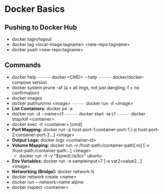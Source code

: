 # Docker Basics

## Pushing to Docker Hub
- docker login/logout
- docker tag \<local-image:tagname> \<new-repo:tagname>
- docker push \<new-repo:tagname>

## Commands
- docker help ∙∙∙∙∙∙∙∙∙∙∙ docker \<CMD> --help ∙∙∙∙∙∙∙∙∙∙∙ docker/docker-compose version
- docker system prune -af (a = all imgs, not just dangling; f = no confirmation)
- docker images
- docker pull/run/rmi \<image> ∙∙∙∙∙∙∙∙∙∙∙ docker run -it \<image>
- **List Containers:** docker ps -a
- docker run -d --name=c1 ∙∙∙∙∙∙∙∙∙∙∙ docker start -ia c1 ∙∙∙∙∙∙∙∙∙∙∙ docker stop/kill \<container>
- docker exec -it \<container> \[cmd]
- **Port Mapping:** docker run -p host-port-1:container-port-1 \[-p host-port-2:container-port-2...] \<image>
- **Output Logs:** docker logs \<container-id>
- **Volume Mapping:** docker run -v /host-path:/container-path\[:ro] \[-v /host-path:/container-path...] \<image>
    - docker run -it -v "$(pwd):/a/b/c" ubuntu
- **Env Variables:** docker run -e sampleinput=7 \[-e var2=value2...] \<image>
- **Networking (Bridge):** docker network ls
- docker network create \<name>
- docker run --network=name alpine
- docker inspect \<container>